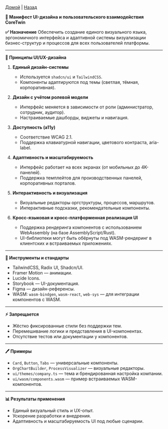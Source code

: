 [Домой](../README.md) | [Назад](../content/Description_for_agents.md)

**📀 Манифест UI-дизайна и пользовательского взаимодействия CoreTwin**

**✅ Назначение**
Обеспечить создание единого визуального языка, эргономичного интерфейса и адаптивной системы визуализации бизнес-структур и процессов для всех пользователей платформы.

---

**🔗 Принципы UI/UX-дизайна**

1. **Единый дизайн-системы**
   - Используется `shadcn/ui` и `TailwindCSS`.
   - Компоненты адаптируются под темы (светлая, тёмная, корпоративная).

2. **Дизайн с учётом ролевой модели**
   - Интерфейс меняется в зависимости от роли (администратор, сотрудник, аудитор).
   - Настраиваемые дашборды, виджеты и навигация.

3. **Доступность (a11y)**
   - Соответствие WCAG 2.1.
   - Поддержка клавиатурной навигации, цветового контраста, aria-label.

4. **Адаптивность и масштабируемость**
   - Интерфейс работает на всех экранах (от мобильных до 4K-панелей).
   - Поддержка темплейтов для производственных панелей, корпоративных порталов.

5. **Интерактивность и визуализация**
   - Визуальные редакторы оргструктуры, процессов, маршрутов.
   - Интерактивные подсказки, рекомендательные компоненты.

6. **Кросс-языковая и кросс-платформенная реализация UI**
   - Поддержка рендеринга компонентов с использованием WebAssembly (на базе AssemblyScript/Rust).
   - UI-библиотеки могут быть обёрнуты под WASM-рендеринг в клиентских и встраиваемых приложениях.

---

**🔧 Инструменты и стандарты**
- TailwindCSS, Radix UI, Shadcn/UI.
- Framer Motion — анимации.
- Lucide Icons.
- Storybook — UI-документация.
- Figma — дизайн-референсы.
- WASM: `wasm-bindgen`, `wasm-react`, `web-sys` — для интеграции компонентов с WASM.

---

**⚡️ Запрещается**
- Жёстко фиксированные стили без поддержки тем.
- Перемешивание логики и представления в UI-компонентах.
- Отсутствие тестов или документации у компонентов.

---

**🖊️ Примеры**
- `Card`, `Button`, `Tabs` — универсальные компоненты.
- `OrgChartBuilder`, `ProcessVisualizer` — визуальные редакторы.
- `ui/themes/company.ts` — тема и брендированная настройка компании.
- `ui/wasm/components.wasm` — пример встраиваемых WASM-компонентов.

---

**📊 Результаты применения**
- Единый визуальный стиль и UX-опыт.
- Ускорение разработки и внедрения.
- Адаптивность и масштабируемость UI под любые сценарии.

